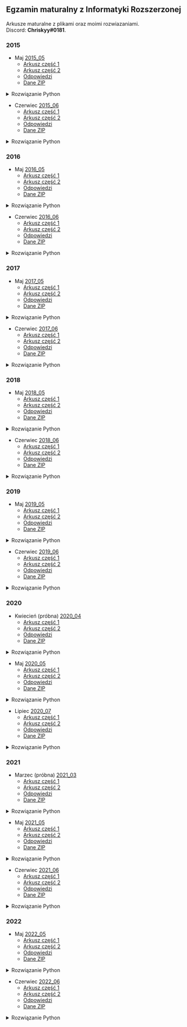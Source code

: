 ## Egzamin maturalny z Informatyki Rozszerzonej
Arkusze maturalne z plikami oraz moimi rozwiazaniami. \
Discord: **Chriskyy#0181**.
### 2015
- Maj [2015_05](2015_05)
	- [Arkusz część 1](2015_05/informatyka-2015-maj-matura-rozszerzona.pdf)
	- [Arkusz część 2](2015_05/informatyka-2015-maj-matura-rozszerzona-2.pdf)
	- [Odpowiedzi](2015_05/informatyka-2015-maj-matura-rozszerzona-odpowiedzi.pdf)
	- [Dane ZIP](2015_05/Dane_PR.zip)

<details>
<summary>Rozwiązanie Python</summary>

<details>
<summary>4.1</summary>

```python
plik = open('Dane_PR/liczby.txt').readlines()

ile_liczb = 0
for wiersz in plik:
    wiersz = wiersz.strip()
    ilosc_jedynek = 0
	ilosc_zer = 0
	for litera in wiersz:
        if litera == '0':
			ilosc_zer += 1
		if litera == '1':
			ilosc_jedynek += 1
	if ilosc_zer > ilosc_jedynek:
    	ile_liczb += 1

print('Zadanie 4.1')
print(ile_liczb)
```

</details>

<details>
<summary>4.2</summary>

```python
plik = open('Dane_PR/liczby.txt').readlines()

podzielne_8 = 0
podzielne_2 = 0
for wiersz in plik:
    wiersz = wiersz.strip()
    base_10 = int(wiersz, 2)
    if base_10 % 2 == 0:
        podzielne_2 += 1
  	if base_10 % 8 == 0:
        podzielne_8 += 1

print('Zadanie 4.2')
print('Podzielne przez 2:', podzielne_2)
print('Podzielne przez 8:', podzielne_8)
```

</details>

<details>
<summary>4.3</summary>

```python
plik = open('Dane_PR/liczby.txt').readlines()

base_10 = []
for wiersz in plik:
    wiersz = wiersz.strip()
    base_10.append(int(wiersz, 2))

najwieksza = max(base_10)
najmniejsza = min(base_10)
najwieksza_pozycja = base_10.index(najwieksza) + 1
najmniejsza_pozycja = base_10.index(najmniejsza) + 1
print('Zadanie 4.3')
print('Numer wiersza najmniejszej liczby:', najmniejsza_pozycja)
print('Numer wiersza największej liczby:', najwieksza_pozycja)
```

</details>

</details>

- Czerwiec [2015_06](2015_06)
	- [Arkusz część 1](2015_06/informatyka-2015-czerwiec-matura-rozszerzona.pdf)
	- [Arkusz część 2](2015_06/informatyka-2015-czerwiec-matura-rozszerzona-2.pdf)
	- [Odpowiedzi](2015_06/informatyka-2015-czerwiec-matura-rozszerzona-odpowiedzi.pdf)
	- [Dane ZIP](2015_06/MIN-R2A1P-153_dane.zip)


<details>
<summary>Rozwiązanie Python</summary>

<details>
<summary>6.1</summary>

```python
plik = open('MIN-R2A1P-153_dane/kody.txt').readlines()

for wiersz in plik:
    wiersz = wiersz.strip()
    suma_parzyste = 0
    suma_nieparzyste = 0
    for cyfra in range(0, len(wiersz), 2):
        suma_nieparzyste += int(wiersz[cyfra])
    for cyfra in range(1, len(wiersz), 2):
        suma_parzyste += int(wiersz[cyfra])
    print(suma_parzyste, suma_nieparzyste)
```

</details>

<details>
<summary>6.2</summary>

```python
plik = open('MIN-R2A1P-153_dane/kody.txt').readlines()

for wiersz in plik:
    wiersz = wiersz.strip()
    suma_parzyste = 0
    suma_nieparzyste = 0
    for cyfra in range(0, len(wiersz), 2):
        suma_nieparzyste += int(wiersz[cyfra])
    for cyfra in range(1, len(wiersz), 2):
        suma_parzyste += int(wiersz[cyfra])
    cyfra_kontrolna = (suma_parzyste + suma_nieparzyste) % 10
    cyfra_kontrolna = 10 - cyfra_kontrolna
    cyfra_kontrolna = cyfra_kontrolna % 10
    print(cyfra_kontrolna, wiersz)
```

</details>

<details>
<summary>6.3</summary>

```python
plik = open('MIN-R2A1P-153_dane/kody.txt').readlines()

for wiersz in plik:
    wiersz = wiersz.strip()
    suma_parzyste = 0
    suma_nieparzyste = 0
    kod = ''
    start = '11011010'
    stop = '11010110'
    x = '11101110101010'
    for cyfra in range(0, len(wiersz), 2):
        suma_nieparzyste += int(wiersz[cyfra])
    for cyfra in range(1, len(wiersz), 2):
        suma_parzyste += int(wiersz[cyfra])
    cyfra_kontrolna = (suma_parzyste + suma_nieparzyste) % 10
    cyfra_kontrolna = 10 - cyfra_kontrolna
    cyfra_kontrolna = cyfra_kontrolna % 10
    kod += start

    for cyfra in wiersz:
        match cyfra:
            case '0':
                kod += '10101110111010'
            case '1':
                kod += '11101010101110'
            case '2':
                kod += '10111010101110'
            case '3':
                kod += '11101110101010'
            case '4':
                kod += '10101110101110'
            case '5':
                kod += '11101011101010'
            case '6':
                kod += '10111011101010'
            case '7':
                kod += '10101011101110'
            case '8':
                kod += '11101010111010'
            case '9':
                kod += '10111010111010'

    match str(cyfra_kontrolna):
        case '0':
            kod += '10101110111010'
        case '1':
            kod += '11101010101110'
        case '2':
            kod += '10111010101110'
        case '3':
            kod += '11101110101010'
        case '4':
            kod += '10101110101110'
        case '5':
            kod += '11101011101010'
        case '6':
            kod += '10111011101010'
        case '7':
            kod += '10101011101110'
        case '8':
            kod += '11101010111010'
        case '9':
            kod += '10111010111010'
    kod += stop
    print(kod)
```

</details>

</details>

### 2016
- Maj [2016_05](2016_05)
	- [Arkusz część 1](2016_05/informatyka-2016-maj-matura-rozszerzona.pdf)
	- [Arkusz część 2](2016_05/informatyka-2016-maj-matura-rozszerzona-2.pdf)
	- [Odpowiedzi](2016_05/informatyka-2016-maj-matura-rozszerzona-odpowiedzi.pdf)
	- [Dane ZIP](2016_05/Dane_NOWA.zip)

<details>
<summary>Rozwiązanie Python</summary>

<details>
<summary>6.1</summary>

```python
plik = open('Dane_NOWA/dane_6_1.txt').readlines()


def szyfruj(slowo, klucz):
    klucz = klucz % 26
    zaszyfrowane = ''
    for litera in slowo:
        if ord(litera) + klucz > 90:
            x = abs(90 - ord(litera) - klucz)
            zaszyfrowane += chr(64 + x)
        else:
            zaszyfrowane += chr(ord(litera) + klucz)
    return zaszyfrowane


for wiersz in plik:
    wiersz = wiersz.strip()
    print(szyfruj(wiersz, 107))
```

</details>

<details>
<summary>6.2</summary>

```python
plik = open('Dane_NOWA/dane_6_2.txt').readlines()


def odszyfruj(slowo, klucz):
    klucz = klucz % 26
    odszyfrowane = ''
    for litera in slowo:
        if ord(litera) - klucz < 65:
            x = ord(litera) - 65
            odszyfrowane += chr(91 + x - klucz)
        else:
            odszyfrowane += chr(ord(litera) - klucz)
    return odszyfrowane


for wiersz in plik:
    wiersz = wiersz.strip().split()
    slowo = wiersz[0]
    klucz = int(wiersz[1])
    print(odszyfruj(slowo, klucz))
```

</details>

<details>
<summary>6.3</summary>

```python
plik = open('Dane_NOWA/dane_6_3.txt').readlines()


def odszyfruj(slowo, klucz):
    klucz = klucz % 26
    odszyfrowane = ''
    for litera in slowo:
        if ord(litera) - klucz < 65:
            x = ord(litera) - 65
            odszyfrowane += chr(91 + x - klucz)
        else:
            odszyfrowane += chr(ord(litera) - klucz)
    return odszyfrowane


for wiersz in plik:
    wiersz = wiersz.strip().split()
    klucz = 0
    x = wiersz[0][0]
    for i in range(26):
        if x == wiersz[1][0]:
            klucz = i
            break
        else:
            x = chr(ord(x)+1)
        if ord(x) > 90:
            x = chr(65)
    if odszyfruj(wiersz[1], i) != wiersz[0]:
        print(wiersz[0])
```

</details>

</details>

- Czerwiec [2016_06](2016_06)
	- [Arkusz część 1](2016_06/informatyka-2016-czerwiec-matura-rozszerzona.pdf)
	- [Arkusz część 2](2016_06/informatyka-2016-czerwiec-matura-rozszerzona-2.pdf)
	- [Odpowiedzi](2016_06/informatyka-2016-czerwiec-matura-rozszerzona-odpowiedzi.pdf)
	- [Dane ZIP](2016_06/MIN-R2A1P-163_dane.zip)

<details>
<summary>Rozwiązanie Python</summary>

<details>
<summary>6.1</summary>

```python
plik = open('MIN-R2A1P-163_dane/liczby.txt').readlines()

ile = 0
for wiersz in plik:
    wiersz = wiersz.strip()
    if wiersz[-1] == '8':
        ile += 1

print('Zadanie 6.1')
print(ile)
```

</details>

<details>
<summary>6.2</summary>

```python
plik = open('MIN-R2A1P-163_dane/liczby.txt').readlines()

ile = 0
for wiersz in plik:
    wiersz = wiersz.strip()
    if wiersz[-1] == '4':
        if '0' not in wiersz:
            ile += 1

print('Zadanie 6.2')
print(ile)
```

</details>

<details>
<summary>6.3</summary>

```python
plik = open('MIN-R2A1P-163_dane/liczby.txt').readlines()

ile = 0
for wiersz in plik:
    wiersz = wiersz.strip()
    if wiersz[-1] == '2':
        wiersz = wiersz[:-1]
        if int(wiersz, 2) % 2 == 0:
            ile += 1

print('Zadanie 6.3')
print(ile)
```

</details>

<details>
<summary>6.4</summary>

```python
plik = open('MIN-R2A1P-163_dane/liczby.txt').readlines()

suma = 0
for wiersz in plik:
    wiersz = wiersz.strip()
    if wiersz[-1] == '8':
        wiersz = wiersz[:-1]
        suma += int(wiersz, 8)

print('Zadanie 6.4')
print(suma)
```

</details>

<details>
<summary>6.5</summary>

```python
plik = open('MIN-R2A1P-163_dane/liczby.txt').readlines()

max_liczba = 0
max_liczba_kod = 0
min_liczba = 999
min_liczba_kod = 0
for wiersz in plik:
    wiersz = wiersz.strip()
    system = int(wiersz[-1])
    match system:
        case 2:
            liczba = int(wiersz[:-1], 2)
            if liczba > max_liczba:
                max_liczba = liczba
                max_liczba_kod = wiersz
            if liczba < min_liczba:
                min_liczba = liczba
                min_liczba_kod = wiersz
        case 3:
            liczba = int(wiersz[:-1], 3)
            if liczba > max_liczba:
                max_liczba = liczba
                max_liczba_kod = wiersz
            if liczba < min_liczba:
                min_liczba = liczba
                min_liczba_kod = wiersz
        case 4:
            liczba = int(wiersz[:-1], 4)
            if liczba > max_liczba:
                max_liczba = liczba
                max_liczba_kod = wiersz
            if liczba < min_liczba:
                min_liczba = liczba
                min_liczba_kod = wiersz
        case 5:
            liczba = int(wiersz[:-1], 5)
            if liczba > max_liczba:
                max_liczba = liczba
                max_liczba_kod = wiersz
            if liczba < min_liczba:
                min_liczba = liczba
                min_liczba_kod = wiersz
        case 6:
            liczba = int(wiersz[:-1], 6)
            if liczba > max_liczba:
                max_liczba = liczba
                max_liczba_kod = wiersz
            if liczba < min_liczba:
                min_liczba = liczba
                min_liczba_kod = wiersz
        case 7:
            liczba = int(wiersz[:-1], 7)
            if liczba > max_liczba:
                max_liczba = liczba
                max_liczba_kod = wiersz
            if liczba < min_liczba:
                min_liczba = liczba
                min_liczba_kod = wiersz
        case 8:
            liczba = int(wiersz[:-1], 8)
            if liczba > max_liczba:
                max_liczba = liczba
                max_liczba_kod = wiersz
            if liczba < min_liczba:
                min_liczba = liczba
                min_liczba_kod = wiersz
        case 9:
            liczba = int(wiersz[:-1], 9)
            if liczba > max_liczba:
                max_liczba = liczba
                max_liczba_kod = wiersz
            if liczba < min_liczba:
                min_liczba = liczba
                min_liczba_kod = wiersz

print('Zadanie 6.5')
print('Największa kod:', max_liczba_kod)
print('Wartość:', max_liczba)
print('Najmniejsza:', min_liczba_kod)
print('Wartość:', min_liczba)
```

</details>

</details>

### 2017
- Maj [2017_05](2017_05)
	- [Arkusz część 1](2017_05/informatyka-2017-maj-matura-rozszerzona.pdf)
	- [Arkusz część 2](2017_05/informatyka-2017-maj-matura-rozszerzona-2.pdf)
	- [Odpowiedzi](2017_05/informatyka-2017-maj-matura-rozszerzona-odpowiedzi.pdf)
	- [Dane ZIP](2017_05/Dane_PR.zip)

<details>
<summary>Rozwiązanie Python</summary>

<details>
<summary>6.1</summary>

```python
plik = open('Dane_PR/dane.txt').readlines()

ciemny = 255
jasny = 0
for wiersz in plik:
    wiersz = wiersz.strip().split()
    for i in wiersz:
        if int(i) > jasny:
            jasny = int(i)
        if int(i) < ciemny:
            ciemny = int(i)

print('Zadanie 6.1')
print('Najjaśniejszy:', jasny)
print('Najciemniejszy:', ciemny)
```

</details>

<details>
<summary>6.2</summary>

```python
plik = open('Dane_PR/dane.txt').readlines()

ile = 0
for wiersz in plik:
    wiersz = wiersz.strip().split()
    for x in range(len(wiersz)):
        if wiersz[x] != wiersz[319-x]:
            ile += 1
            break

print('Zadanie 6.2')
print(ile)
```

</details>

<details>
<summary>6.3</summary>

```python
plik = open('Dane_PR/dane.txt').readlines()

mapa = []
for wiersz in plik:
    wiersz = wiersz.strip().split()
    mapa.append([int(x) for x in wiersz])

sasiedzi = ((0, 1), (0, -1), (1, 0), (-1, 0))
kontrastujace = 0
for x in range(320):
    for y in range(200):
        ile = 0
        for s in sasiedzi:
            if x + s[0] > 319 or x + s[0] < 0 or y + s[1] > 199 or y + s[1] < 0:
                continue
            if abs(mapa[y][x] - mapa[y + s[1]][x + s[0]]) > 128:
                ile += 1
        if ile != 0:
            kontrastujace += 1

print('Zadanie 6.3')
print(kontrastujace)
```

</details>

<details>
<summary>6.4</summary>

```python
plik = open('Dane_PR/dane.txt').readlines()

mapa = []
for wiersz in plik:
    wiersz = wiersz.strip().split()
    mapa.append([int(x) for x in wiersz])

maks_dlugosc = 0
for y in range(320):
    dlugosc = 1
    for x in range(199):
        if mapa[x][y] == mapa[x + 1][y]:
            dlugosc += 1
        else:
            if dlugosc > maks_dlugosc:
                maks_dlugosc = dlugosc
            dlugosc = 1

print('Zadanie 6.4')
print(maks_dlugosc)
```

</details>

</details>

- Czerwiec [2017_06](2017_06)
	- [Arkusz część 1](2017_06/informatyka-2017-czerwiec-matura-rozszerzona.pdf)
	- [Arkusz część 2](2017_06/informatyka-2017-czerwiec-matura-rozszerzona-2.pdf)
	- [Odpowiedzi](2017_06/informatyka-2017-czerwiec-matura-rozszerzona-odpowiedzi.pdf)
	- [Dane ZIP](2017_06/MIN-DANE-2017.zip)

<details>
<summary>Rozwiązanie Python</summary>

<details>
<summary>4.1</summary>

```python
plik = open('MIN-DANE-2017/punkty.txt').readlines()


def isPrime(num):
    if num <= 1:
        return False
    for i in range(2, num):
        if num % i == 0:
            return False
    return True


ile = 0
for wiersz in plik:
    wiersz = wiersz.strip().split()
    x = int(wiersz[0])
    y = int(wiersz[1])
    if isPrime(x) and isPrime(y):
        ile += 1

print('Zadanie 4.1')
print(ile)
```

</details>

<details>
<summary>4.2</summary>

```python
plik = open('MIN-DANE-2017/punkty.txt').readlines()

ile = 0
for wiersz in plik:
    wiersz = wiersz.strip().split()
    x = wiersz[0]
    y = wiersz[1]
    set_x = set()
    set_y = set()
    for cyfra in x:
        set_x.add(cyfra)
    for cyfra in y:
        set_y.add(cyfra)
    if set_x == set_y:
        ile += 1

print('Zadanie 4.2')
print(ile)
```

</details>

<details>
<summary>4.3</summary>

```python
import math
plik = open('MIN-DANE-2017/punkty.txt').readlines()


def odleglosc(x1, x2, y1, y2):
    return round(math.sqrt((x1-x2)**2 + (y1-y2)**2))


punkty = []
for wiersz in plik:
    wiersz = wiersz.strip().split()
    x = int(wiersz[0])
    y = int(wiersz[1])
    punkty.append((x, y))

punkt1 = None
punkt2 = None
najdalej = 0

for x1, y1 in punkty:
    for x2, y2 in punkty:
        odleg = odleglosc(x1, x2, y1, y2)
        if odleg > najdalej:
            najdalej = odleg
            punkt1 = (x1, y1)
            punkt2 = (x2, y2)
print('Zadanie 4.3')
print(punkt1)
print(punkt2)
print(najdalej)
```

</details>

<details>
<summary>4.4</summary>

```python
plik = open('MIN-DANE-2017/punkty.txt').readlines()

punkty = []
for wiersz in plik:
    wiersz = wiersz.strip().split()
    x = int(wiersz[0])
    y = int(wiersz[1])
    punkty.append((x, y))

wewnatrz = 0
bok = 0
zewnatrz = 0

for x, y in punkty:
    if x < 5000 and y < 5000:
        wewnatrz += 1
    elif x == 5000 and y <= 5000 or x <= 5000 and y == 5000:
        bok += 1
    elif x > 5000 or y > 5000:
        zewnatrz += 1

print('Zadanie 4.4')
print(wewnatrz, bok, zewnatrz)
```

</details>

</details>

### 2018
- Maj [2018_05](2018_05)
	- [Arkusz część 1](2018_05/informatyka-2018-maj-matura-rozszerzona.pdf)
	- [Arkusz część 2](2018_05/informatyka-2018-maj-matura-rozszerzona-2.pdf)
	- [Odpowiedzi](2018_05/informatyka-2018-maj-matura-rozszerzona-odpowiedzi.pdf)
	- [Dane ZIP](2018_05/Dane_PR.zip)

<details>
<summary>Rozwiązanie Python</summary>

<details>
<summary>4.1</summary>

```python
plik = open('Dane_PR/sygnaly.txt').readlines()

haslo = ''
for i in range(39, len(plik), 40):
    haslo += plik[i][9]

print('Zadanie 4.1')
print(haslo)
```

</details>

<details>
<summary>4.2</summary>

```python
plik = open('Dane_PR/przyklad.txt').readlines()

max_roznych_liter = -1
max_slowo = ''
for wiersz in plik:
    wiersz = wiersz.strip()
    rozne_litery = set()
    for litera in wiersz:
        rozne_litery.add(litera)
    if len(rozne_litery) > max_roznych_liter:
        max_roznych_liter = len(rozne_litery)
        max_slowo = wiersz

print('Zadanie 4.2')
print(max_slowo, max_roznych_liter)
```

</details>

<details>
<summary>4.3</summary>

```python
plik = open('Dane_PR/sygnaly.txt').readlines()

dobre = []
for wiersz in plik:
    wiersz = wiersz.strip()
    maksimum = 0
    minimum = ord(wiersz[0])
    for i in wiersz:
        if ord(i) > maksimum:
            maksimum = ord(i)
        if ord(i) < minimum:
            minimum = ord(i)
    if maksimum - minimum <= 10:
        dobre.append(wiersz)

print('Zadanie 4.3')
for i in dobre:
    print(i)
```

</details>

</details>

- Czerwiec [2018_06](2018_06)
	- [Arkusz część 1](2018_06/informatyka-2018-czerwiec-matura-rozszerzona.pdf)
	- [Arkusz część 2](2018_06/informatyka-2018-czerwiec-matura-rozszerzona-2.pdf)
	- [Odpowiedzi](2018_06/informatyka-2018-czerwiec-matura-rozszerzona-odpowiedzi.pdf)
	- [Dane ZIP](2018_06/NM_DANE_PR.zip)

<details>
<summary>Rozwiązanie Python</summary>

<details>
<summary>4.1</summary>

```python
file1 = open('NM_DANE_PR/dane1.txt').readlines()
file2 = open('NM_DANE_PR/dane2.txt').readlines()

ilosc = 0
ostanie_1 = []
ostanie_2 = []
for wiersz in file1:
    wiersz = wiersz.strip().split()
    ostanie_1.append(wiersz[-1])

for wiersz in file2:
    wiersz = wiersz.strip().split()
    ostanie_2.append(wiersz[-1])

for i in range(len(ostanie_1)):
    if ostanie_1[i] == ostanie_2[i]:
        ilosc += 1

print('Zadanie 4.1')
print(ilosc)
```

</details>

<details>
<summary>4.2</summary>

```python
file1 = open('NM_DANE_PR/dane1.txt').readlines()
file2 = open('NM_DANE_PR/dane2.txt').readlines()

parzyste_1 = []
parzyste_2 = []
nieparzyste_1 = []
nieparzyste_2 = []
for wiersz in file1:
    wiersz = wiersz.strip().split()
    ilosc_parzyste = 0
    ilosc_nieparzyste = 0
    for i in wiersz:
        i = int(i)
        if i % 2 == 0:
            ilosc_parzyste += 1
        if i % 2 == 1:
            ilosc_nieparzyste += 1
    parzyste_1.append(ilosc_parzyste)
    nieparzyste_1.append(ilosc_nieparzyste)

for wiersz in file2:
    wiersz = wiersz.strip().split()
    ilosc_parzyste = 0
    ilosc_nieparzyste = 0
    for i in wiersz:
        i = int(i)
        if i % 2 == 0:
            ilosc_parzyste += 1
        if i % 2 == 1:
            ilosc_nieparzyste += 1
    parzyste_2.append(ilosc_parzyste)
    nieparzyste_2.append(ilosc_nieparzyste)

ilosc = 0
for i in range(len(parzyste_1)):
    if parzyste_1[i] == 5 and parzyste_2[i] == 5 and nieparzyste_1[i] == 5 and nieparzyste_2[i] == 5:
        ilosc += 1

print('Zadanie 4.2')
print(ilosc)
```

</details>

<details>
<summary>4.3</summary>

```python
file1 = open('NM_DANE_PR/dane1.txt').readlines()
file2 = open('NM_DANE_PR/dane2.txt').readlines()

ciag_1 = []
ciag_2 = []
for wiersz in file1:
    wiersz = wiersz.strip().split()
    ciag_1.append(wiersz)


for wiersz in file2:
    wiersz = wiersz.strip().split()
    ciag_2.append(wiersz)

ilosc = 0
numer_wiersza = []
for i in range(len(ciag_1)):
    if set(ciag_1[i]) == set(ciag_2[i]):
        ilosc += 1
        numer_wiersza.append(i+1)

print('Zadanie 4.3')
print('Ilość:', ilosc)
print('Wiersze:', numer_wiersza)
```

</details>

<details>
<summary>4.4</summary>

```python
file1 = open('NM_DANE_PR/dane1.txt').readlines()
file2 = open('NM_DANE_PR/dane2.txt').readlines()

ciagi_1 = []
for wiersz in file1:
    wiersz = wiersz.strip().split()
    ciagi_1.append(wiersz)

ciagi_2 = []
for wiersz in file2:
    wiersz = wiersz.strip().split()
    ciagi_2.append(wiersz)

print('Zadanie 4.4')
for i in range(len(ciagi_1)):
    ciag = ciagi_1[i] + ciagi_2[i]
    ciag.sort(key=lambda x: int(x))
    print(' '.join(ciag))
```

</details>

</details>

### 2019
- Maj [2019_05](2019_05)
	- [Arkusz część 1](2019_05/informatyka-2019-maj-matura-rozszerzona.pdf)
	- [Arkusz część 2](2019_05/informatyka-2019-maj-matura-rozszerzona-2.pdf)
	- [Odpowiedzi](2019_05/informatyka-2019-maj-matura-rozszerzona-odpowiedzi.pdf)
	- [Dane ZIP](2019_05/Dane_PR.zip)

<details>
<summary>Rozwiązanie Python</summary>

<details>
<summary>4.1</summary>

```python
file1 = open('NM_DANE_PR/dane1.txt').readlines()
file2 = open('NM_DANE_PR/dane2.txt').readlines()

ciagi_1 = []
for wiersz in file1:
    wiersz = wiersz.strip().split()
    ciagi_1.append(wiersz)

ciagi_2 = []
for wiersz in file2:
    wiersz = wiersz.strip().split()
    ciagi_2.append(wiersz)

print('Zadanie 4.4')
for i in range(len(ciagi_1)):
    ciag = ciagi_1[i] + ciagi_2[i]
    ciag.sort(key=lambda x: int(x))
    print(' '.join(ciag))
```

</details>

<details>
<summary>4.2</summary>

```python
plik = open('Dane_PR/liczby.txt').readlines()

wynik = []
for wiersz in plik:
    wiersz = wiersz.strip()
    liczba = int(wiersz)
    suma = 0
    for i in wiersz:
        cyfra = int(i)
        silnia = 1
        for j in range(1, cyfra+1):
            silnia *= j
        suma += silnia
    if suma == liczba:
        wynik.append(liczba)

print('Zadanie 4.2')
for i in wynik:
    print(i)
```

</details>

<details>
<summary>4.3</summary>

```python
plik = open('Dane_PR/liczby.txt').readlines()


def nwd(a, b):
    if b > 0:
        return nwd(b, a % b)
    return a


liczby = []
for wiersz in plik:
    wiersz = int(wiersz.strip())
    liczby.append(wiersz)

naj_dlugosc = -1
naj_nwd = -1
naj_poczatek = -1

for i in range(0, len(liczby) - 1):
    dlugosc = 1
    poczatek = 0
    j = i
    wyraz = liczby[j]
    while nwd(wyraz, liczby[j+1]) != 1:
        dlugosc += 1
        wyraz = nwd(wyraz, liczby[j+1])
        if poczatek == 0:
            poczatek = liczby[j]
        j += 1
    if dlugosc > naj_dlugosc:
        naj_dlugosc = dlugosc
        naj_poczatek = poczatek
        naj_nwd = wyraz

print('Zadnaie 4.3')
print('Pierwsza liczba ciągu:', naj_poczatek)
print('Długość:', naj_dlugosc)
print('Największy wspólny dzielnik:', naj_nwd)
```

</details>

</details>

- Czerwiec [2019_06](2019_06)
	- [Arkusz część 1](2019_06/informatyka-2019-czerwiec-matura-rozszerzona.pdf)
	- [Arkusz część 2](2019_06/informatyka-2019-czerwiec-matura-rozszerzona-2.pdf)
	- [Odpowiedzi](2019_06/informatyka-2019-czerwiec-matura-rozszerzona-odpowiedzi.pdf)
	- [Dane ZIP](2019_06/MIN-R2A1P-193_dane.zip)

<details>
<summary>Rozwiązanie Python</summary>

<details>
<summary>4.1</summary>

```python
plik = open('MIN-R2A1P-193_dane/liczby.txt').readlines()


def isPrime(x):
    if x <= 1:
        return False
    for i in range(2, x):
        if x % i == 0:
            return False
    return True


print('Zadanie 4.1')
for wiersz in plik:
    wiersz = wiersz.strip()
    odbicie = wiersz[::-1]
    if int(wiersz) >= 100 and int(wiersz) <= 5000:
        if isPrime(int(wiersz)):
            print(wiersz)
```

</details>

<details>
<summary>4.2</summary>

```python
plik = open('MIN-R2A1P-193_dane/pierwsze.txt').readlines()


def isPrime(num):
    for i in range(2, num):
        if num % i == 0:
            return False
    return True


print('Zadanie 4.2')
for wiersz in plik:
    wiersz = wiersz.strip()
    odbicie = wiersz[::-1]
    if isPrime(int(wiersz)) and isPrime(int(odbicie)):
        print(wiersz)
```

</details>

<details>
<summary>6.3</summary>

```python
plik = open('MIN-R2A1P-193_dane/pierwsze.txt').readlines()


def waga(x):
    suma = 0
    for i in str(x):
        suma += int(i)
    while suma >= 10:
        suma_temp = suma
        suma = 0
        for i in str(suma_temp):
            suma += int(i)
    return suma


ile = 0
pierwsze = []
for wiersz in plik:
    wiersz = wiersz.strip()
    if waga(wiersz) == 1:
        ile += 1
        pierwsze.append(wiersz)

print('Zadanie 4.3')
print(ile)
print("\nLiczby:")
for i in pierwsze:
    print(i)
```

</details>

</details>

### 2020
- Kwiecień (próbna) [2020_04](2020_04)
	- [Arkusz część 1](2020_04/informatyka-2020-kwiecien-probna-rozszerzona.pdf)
	- [Arkusz część 2](2020_04/informatyka-2020-kwiecien-probna-rozszerzona-2.pdf)
	- [Odpowiedzi](2020_04/informatyka-2020-kwiecien-probna-rozszerzona-odpowiedzi.pdf)
	- [Dane ZIP](2020_04/DANE_PR.zip)

<details>
<summary>Rozwiązanie Python</summary>

<details>
<summary>4.1</summary>

```python
plik = open('DANE_PR/dane4.txt').readlines()

liczby = []
luki = []
for wiersz in plik:
    wiersz = wiersz.strip()
    liczby.append(int(wiersz))

for i in range(len(liczby)-1):
    luka = abs(liczby[i]-liczby[i+1])
    luki.append(luka)

print('Zadanie 4.1')
print('Maksymalna luka:', max(luki))
print('Minimalna luka:', min(luki))
```

</details>

<details>
<summary>4.2</summary>

```python
plik = open('DANE_PR/dane4.txt').readlines()

liczby = []
for wiersz in plik:
    wiersz = wiersz.strip()
    liczby.append(int(wiersz))

ciag = []
max_ciag = []
max_dlugosc = 0
dlugosc = 1
for i in range(len(liczby)-2):
    aktualna_luka = abs(liczby[i]-liczby[i+1])
    nastepna_luka = abs(liczby[i+1]-liczby[i+2])
    if aktualna_luka == nastepna_luka:
        ciag.append(liczby[i])
        dlugosc += 1
    else:
        ciag.append(liczby[i+1])
        if dlugosc > max_dlugosc:
            max_ciag = ciag
            max_dlugosc = dlugosc
        ciag = []
        dlugosc = 1

print('Zadanie 4.2')
print('Długość fragmentu:', max_dlugosc + 1)
print('Początek:', max_ciag[0])
print('Koniec', max_ciag[-1])
```

</details>

<details>
<summary>4.3</summary>

```python
from collections import Counter
plik = open('DANE_PR/dane4.txt').readlines()

liczby = []
luki = []
for wiersz in plik:
    wiersz = wiersz.strip()
    liczby.append(int(wiersz))

for i in range(len(liczby)-1):
    luka = abs(liczby[i]-liczby[i+1])
    luki.append(luka)

count = Counter(luki).most_common()
print('Zadanie 4.3')
print('Luka, krotność:')
for luka, krotnosc in count:
    print(luka, krotnosc)
```

</details>

</details>

- Maj [2020_05](2020_05)
	- [Arkusz część 1](2020_05/informatyka-2020-maj-matura-rozszerzona.pdf)
	- [Arkusz część 2](2020_05/informatyka-2020-maj-matura-rozszerzona-2.pdf)
	- [Odpowiedzi](2020_05/informatyka-2020-maj-matura-rozszerzona-odpowiedzi.pdf)
	- [Dane ZIP](2020_05/Dane_PR2.zip)

<details>
<summary>Rozwiązanie Python</summary>

<details>
<summary>4.1</summary>

```python
plik = open('Dane_PR2/pary.txt').readlines()


def isPrime(num):
    if num <= 1:
        return False
    for i in range(2, num):
        if num % i == 0:
            return False
    return True


print('Zadanie 4.1')
for wiersz in plik:
    wiersz = wiersz.strip().split(' ')
    liczba = int(wiersz[0])
    for i in range(3, liczba):
        roznica = liczba - i
        if isPrime(i) and isPrime(roznica) and roznica != 2:
            if i < roznica:
                print(liczba, i, roznica)
            else:
                print(liczba, roznica, i)
            break
```

</details>

<details>
<summary>4.2</summary>

```python
plik = open('Dane_PR2/pary.txt').readlines()

print('Zadanie 4.2')
for wiersz in plik:
    wiersz = wiersz.strip().split()
    slowo = wiersz[1]
    fragment = slowo[0]
    najdluzszy_fragment = slowo[0]
    for i in range(1, len(slowo)):
        if slowo[i] == slowo[i-1]:
            fragment += slowo[i - 1]
        else:
            fragment = slowo[i]
        if len(fragment) > len(najdluzszy_fragment):
            najdluzszy_fragment = fragment
    print(najdluzszy_fragment, len(najdluzszy_fragment))
```

</details>

<details>
<summary>4.3</summary>

```python
plik = open('Dane_PR2/pary.txt').readlines()

lista = []
for wiersz in plik:
    wiersz = wiersz.strip().split()
    liczba = int(wiersz[0])
    slowo = wiersz[1]
    if liczba == len(slowo):
        lista.append((liczba, slowo))

lista = sorted(lista)

print('Zadanie 4.3')
for liczba, slowo in lista:
    print(liczba, slowo)
    break
```

</details>

</details>

- Lipiec [2020_07](2020_07)
	- [Arkusz część 1](2020_07/informatyka-2020-lipiec-matura-rozszerzona.pdf)
	- [Arkusz część 2](2020_07/informatyka-2020-lipiec-matura-rozszerzona-2.pdf)
	- [Odpowiedzi](2020_07/informatyka-2020-lipiec-matura-rozszerzona-odpowiedzi.pdf)
	- [Dane ZIP](2020_07/DANE.zip)

<details>
<summary>Rozwiązanie Python</summary>

<details>
<summary>4.1</summary>

```python
plik = open('DANE/identyfikator.txt').readlines()

sumy = []
for wiersz in plik:
    wiersz = wiersz.strip()
    numer = wiersz[3:9]
    suma = 0
    for cyfra in numer:
        suma += int(cyfra)
    sumy.append(suma)

najwyzsze_sumy = []
for wiersz in plik:
    wiersz = wiersz.strip()
    numer = wiersz[3:9]
    suma = 0
    for cyfra in numer:
        suma += int(cyfra)
    if suma == max(sumy):
        najwyzsze_sumy.append(wiersz)

print('Zadanie 4.1')
for i in najwyzsze_sumy:
     print(i)
```

</details>

<details>
<summary>4.2</summary>

```python
plik = open('DANE/identyfikator.txt').readlines()

palindromy = []
for wiersz in plik:
    wiersz = wiersz.strip()
    seria = wiersz[:3]
    numer = wiersz[3:9]
    if seria == seria[::-1] or numer == numer[::-1]:
        palindromy.append(wiersz)

print('Zadanie 4.2')
for i in palindromy:
    print(i)
```

</details>

<details>
<summary>4.3</summary>

```python
plik = open('DANE/identyfikator.txt').readlines()

niepoprawne = []
for wiersz in plik:
    wiersz = wiersz.strip()
    cyfra_kontrolna = int(wiersz[3:4])
    num_1 = (ord(wiersz[0]) - 55) * 7
    num_2 = (ord(wiersz[1]) - 55) * 3
    num_3 = (ord(wiersz[2]) - 55) * 1
    num_5 = int(wiersz[4]) * 7
    num_6 = int(wiersz[5]) * 3
    num_7 = int(wiersz[6]) * 1
    num_8 = int(wiersz[7]) * 7
    num_9 = int(wiersz[8]) * 3
    waga = num_1 + num_2 + num_3 + num_5 + num_6 + num_7 + num_8 + num_9
    cyfra_kontrolna_check = waga % 10
    if cyfra_kontrolna != cyfra_kontrolna_check:
        niepoprawne.append(wiersz)

print('Zadanie 4.3')
for i in niepoprawne:
    print(i)
```

</details>

</details>

### 2021
- Marzec (próbna) [2021_03](2021_03)
	- [Arkusz część 1](2021_03/informatyka-2021-marzec-probna-rozszerzona.pdf)
	- [Arkusz część 2](2021_03/informatyka-2021-marzec-probna-rozszerzona-2.pdf)
	- [Odpowiedzi](2021_03/informatyka-2021-marzec-probna-rozszerzona-odpowiedzi.pdf)
	- [Dane ZIP](2021_03/Dane_2103.zip)

<details>
<summary>Rozwiązanie Python</summary>

<details>
<summary>4.1</summary>

```python
plik = open('Dane_2103/galerie.txt').readlines()

galerie = dict()
for wiersz in plik:
    wiersz = wiersz.strip().split(' ')
    kraj = wiersz[0]
    galerie[kraj] = 0

for wiersz in plik:
    wiersz = wiersz.strip().split(' ')
    kraj = wiersz[0]
    galerie[kraj] = galerie[kraj] + 1

print('Zadanie 4.1')
for x in galerie.keys():
    print(x, galerie[x])
```

</details>

<details>
<summary>4.2</summary>

```python
plik = open('Dane_2103/galerie.txt').readlines()

max_pow = 0
max_pow_miasto = ''
min_pow = 9999
min_pow_miasto = ''

print('Zadanie 4.2')
for wiersz in plik:
    wiersz = wiersz.strip().split(' ')
    miasto = wiersz[1]
    ilosc_lokali = 0
    powierzchnia = 0
    for lokal in range(2, len(wiersz), 2):
        if int(wiersz[lokal]) > 0:
            ilosc_lokali += 1
            powierzchnia = powierzchnia + int(wiersz[lokal]) * int(wiersz[lokal+1])
    if powierzchnia > max_pow:
        max_pow = powierzchnia
        max_pow_miasto = miasto
    if powierzchnia < min_pow:
        min_pow = powierzchnia
        min_pow_miasto = miasto
    print(miasto, powierzchnia, ilosc_lokali)
print('')
print(max_pow_miasto, max_pow)
print(min_pow_miasto, min_pow)
```

</details>

<details>
<summary>4.3</summary>

```python
plik = open('Dane_2103/galerie.txt').readlines()

max_roznych = 0
max_roznych_miasto = ''
min_roznych = 999
min_roznych_miasto = ''

for wiersz in plik:
    wiersz = wiersz.strip().split(' ')
    miasto = wiersz[1]
    rozne = set()
    for i in range(2, len(wiersz), 2):
        if int(wiersz[i]) > 0:
            powierzchnia = int(wiersz[i]) * int(wiersz[i+1])
            rozne.add(powierzchnia)
    if len(rozne) > max_roznych:
        max_roznych = len(rozne)
        max_roznych_miasto = miasto
    if len(rozne) < min_roznych:
        min_roznych = len(rozne)
        min_roznych_miasto = miasto

print('Zadanie 4.3')
print(max_roznych_miasto, max_roznych)
print(min_roznych_miasto, min_roznych)
```

</details>

</details>

- Maj [2021_05](2021_05)
	- [Arkusz część 1](2021_05/informatyka-2021-maj-matura-rozszerzona.pdf)
	- [Arkusz część 2](2021_05/informatyka-2021-maj-matura-rozszerzona-2.pdf)
	- [Odpowiedzi](2021_05/informatyka-2021-maj-matura-rozszerzona-odpowiedzi.pdf)
	- [Dane ZIP](2021_05/DANE_2105.zip)

<details>
<summary>Rozwiązanie Python</summary>

<details>
<summary>4.1</summary>

```python
plik = open('DANE_2105/instrukcje.txt').readlines()


def dopisz(x):
    haslo.append(x)


def zmien(x):
    haslo.pop()
    haslo.append(x)


def usun():
    haslo.pop()


def przesun(x):
    pos = haslo.index(x)
    liczba = ord(x)
    ascii = chr(liczba+1)
    haslo[pos] = ascii


haslo = []
for wiersz in plik:
    wiersz = wiersz.strip().split()
    instrukcja = wiersz[0]
    litera = wiersz[1]
    if instrukcja == 'DOPISZ':
        dopisz(litera)
    if instrukcja == 'ZMIEN':
        zmien(litera)
    if instrukcja == 'USUN':
        usun()
    if instrukcja == 'przesun':
        przesun(litera)

print('Zadanie 4.1')
print(len(haslo))
```

</details>

<details>
<summary>4.2</summary>

```python
plik = open('DANE_2105/instrukcje.txt').readlines()

instrukcje = []
for wiersz in plik:
    wiersz = wiersz.strip().split()
    instrukcje.append(wiersz[0])

biezaca_instrukcja = instrukcje[1]
biezacy_streak = 1
maks_streak = 0
streak_instrukcja = ''

for i in range(0, len(instrukcje) -1):
    if biezaca_instrukcja == instrukcje[i + 1]:
        biezaca_instrukcja = instrukcje[i + 1]
        biezacy_streak += 1
    else:
        biezaca_instrukcja = instrukcje[i + 1]
        biezacy_streak = 1
    if biezacy_streak > maks_streak:
        maks_streak = biezacy_streak
        streak_instrukcja = biezaca_instrukcja

print('Zadanie 4.2')
print(streak_instrukcja, maks_streak)
```

</details>

<details>
<summary>4.3</summary>

```python
plik = open('DANE_2105/instrukcje.txt').readlines()

litery = []
for wiersz in plik:
    wiersz = wiersz.strip().split()
    if wiersz[0] == 'DOPISZ':
        litery.append(wiersz[1])
litery.sort()

biezaca_litera = litery[0]
liczba_wystapien = 1
maks_liczba_wystapien = 0
maks_litera = ''
for i in range(0, len(litery) - 1):
    if biezaca_litera == litery[i + 1]:
        liczba_wystapien += 1
        biezaca_litera = litery[i + 1]
    else:
        biezaca_litera = litery[i + 1]
        liczba_wystapien = 1
    if liczba_wystapien > maks_liczba_wystapien:
        maks_liczba_wystapien = liczba_wystapien
        maks_litera = biezaca_litera

print('Zadanie 4.3')
print(maks_litera, maks_liczba_wystapien)
```

</details>

<details>
<summary>4.4</summary>

```python
plik = open('DANE_2105/instrukcje.txt').readlines()


def dopisz(x):
    haslo.append(x)


def zmien(x):
    haslo.pop()
    haslo.append(x)


def usun():
    haslo.pop()


def przesun(x):
    pos = haslo.index(x)
    liczba = ord(x)
    if liczba == 90:
        ascii = chr(65)
    else:
        ascii = chr(liczba+1)
    haslo[pos] = ascii


haslo = []
for wiersz in plik:
    wiersz = wiersz.strip().split()
    instrukcja = wiersz[0]
    litera = wiersz[1]
    if instrukcja == 'DOPISZ':
        dopisz(litera)
    if instrukcja == 'ZMIEN':
        zmien(litera)
    if instrukcja == 'USUN':
        usun()
    if instrukcja == 'PRZESUN':
        przesun(litera)

haslo_cale = ''
for i in haslo:
    haslo_cale = haslo_cale + i

print('Zadanie 4.4')
print(haslo_cale)
```

</details>

</details>

- Czerwiec [2021_06](2021_06)
	- [Arkusz część 1](2021_06/informatyka-2021-czerwiec-matura-rozszerzona.pdf)
	- [Arkusz część 2](2021_06/informatyka-2021-czerwiec-matura-rozszerzona-2.pdf)
	- [Odpowiedzi](2021_06/informatyka-2021-czerwiec-matura-rozszerzona-odpowiedzi.pdf)
	- [Dane ZIP](2021_06/DANE.zip)

<details>
<summary>Rozwiązanie Python</summary>

<details>
<summary>4.1</summary>

```python
plik = open('DANE/napisy.txt').readlines()

cyfra = 0
for wiersz in plik:
    wiersz = wiersz.strip()
    for znak in wiersz:
        if znak.isnumeric():
            cyfra = cyfra + 1

print('Zadanie 4.1')
print(cyfra)
```

</details>

<details>
<summary>4.2</summary>

```python
plik = open('DANE/napisy.txt').readlines()

haslo = ''
i = 0
for x in range(19, len(plik), 20):
    haslo = haslo + plik[x][i]
    i += 1

print('Zadanie 4.2')
print(haslo)
```

</details>

<details>
<summary>4.3</summary>

```python
plik = open('DANE/napisy.txt').readlines()

pozycja = -1
haslo = ''
for wiersz in plik:
    wiersz = wiersz.strip()
    op1 = wiersz + wiersz[0]
    op2 = wiersz[len(wiersz) - 1] + wiersz
    if op1 == op1[::-1]:
        haslo += op1[25]
    if op2 == op2[::-1]:
        haslo += op2[25]

print('Zadanie 4.3')
print(haslo)
```

</details>

<details>
<summary>4.4</summary>

```python
plik = open('DANE/napisy.txt').readlines()

haslo = ''
for wiersz in plik:
    wiersz = wiersz.strip()
    num1 = -1
    num2 = -1

    for znak in wiersz:
        if znak.isdigit() and num1 == -1:
            num1 = znak
        elif znak.isdigit():
            num2 = znak

            liczba = int(num1 + num2)

            if liczba >= 65 and liczba <= 90:
                haslo += chr(liczba)

            num1 = -1
            num2 = -1

    if haslo.endswith('XXX'):
        break

print('Zadanie 4.4')
print(haslo)
```

</details>

</details>

### 2022
- Maj [2022_05](2022_05)
	- [Arkusz część 1](2022_05/informatyka-2022-maj-matura-rozszerzona.pdf)
	- [Arkusz część 2](2022_05/informatyka-2022-maj-matura-rozszerzona-2.pdf)
	- [Odpowiedzi](2022_05/informatyka-2022-maj-matura-rozszerzona-odpowiedzi.pdf)
	- [Dane ZIP](2022_05/Dane_2205.zip)

<details>
<summary>Rozwiązanie Python</summary>

<details>
<summary>4.1</summary>

```python
plik = open('Dane_2205/liczby.txt').readlines()

ilosc = 0
pierwsza = -1
for wiersz in plik:
    wiersz = wiersz.strip()
    if wiersz[0] == wiersz[len(wiersz) -1]:
        if pierwsza == -1:
            pierwsza = wiersz
        ilosc += 1

print('Zadanie 4.1')
print(ilosc, pierwsza)
```

</details>

<details>
<summary>4.2</summary>

```python
plik = open('Dane_2205/liczby.txt').readlines()


def rozkladNaCzynniki(num):
    dzielniki = []
    i = 2
    while num != 1:
        while num % i == 0:
            num /= i
            dzielniki.append(i)
        i += 1
    return dzielniki


ilosc_dzielnikow = -1
maks_ilosc_dzielnikow = -1
maks_liczba = -1
ilosc_dzielnikow_rozne = -1
maks_ilosc_dzielnikow_rozne = -1
maks_liczba_rozne = -1

for wiersz in plik:
    wiersz = wiersz.strip()
    ilosc_dzielnikow = len(rozkladNaCzynniki(int(wiersz)))
    ilosc_dzielnikow_rozne = len(set(rozkladNaCzynniki(int(wiersz))))
    if ilosc_dzielnikow > maks_ilosc_dzielnikow:
        maks_ilosc_dzielnikow = ilosc_dzielnikow
        maks_liczba = wiersz
    if ilosc_dzielnikow_rozne > maks_ilosc_dzielnikow_rozne:
        maks_ilosc_dzielnikow_rozne = ilosc_dzielnikow_rozne
        maks_liczba_rozne = wiersz

print('Zadanie 4.2')
print('Najwięcej czynników pierwszych:', maks_ilosc_dzielnikow, maks_liczba)
print('Najwięcej różnych czynników pierwszych:', maks_ilosc_dzielnikow_rozne, maks_liczba_rozne)
```

</details>

<details>
<summary>4.3</summary>

```python
plik = open('Dane_2205/liczby.txt').readlines()

liczby = []
for wiersz in plik:
    wiersz = int(wiersz.strip())
    liczby.append(wiersz)

dobre_trojki = []
for i in range(0, len(liczby) - 1):
    x = liczby[i]
    for j in range(0, len(liczby) - 1):
        if j == i:
            continue
        y = liczby[j]
        if y % x == 0:
            for k in range(0, len(liczby) - 1):
                if k == j:
                    continue
                z = liczby[k]
                if y % x == 0 and z % y == 0:
                    dobre_trojki.append([x, y, z])


dobre_piatki = []
for i in range(0, len(liczby) - 1):
    n1 = liczby[i]
    for j in range(0, len(liczby) - 1):
        if j == i:
            continue
        n2 = liczby[j]
        if n2 % n1 == 0:
            for k in range(0, len(liczby) - 1):
                if k == j:
                    continue
                n3 = liczby[k]
                if n3 % n2 == 0:
                    for l in range(0, len(liczby) - 1):
                        if l == k:
                            continue
                        n4 = liczby[l]
                        if n4 % n3 == 0:
                            for m in range(0, len(liczby) - 1):
                                if m == l:
                                    continue
                                n5 = liczby[m]
                                if n5 % n4 == 0:
                                    dobre_piatki.append([n1, n2, n3, n4, n5])

print('Zadanie 4.3')
print('a) dobre trójki:', len(dobre_trojki))
for i in dobre_trojki:
    print(i[0], i[1], i[2])
print('\nb) dobre piątki:', len(dobre_piatki))
for i in dobre_piatki:
    print(i[0], i[1], i[2], i[3], i[4])
```

</details>

</details>

- Czerwiec [2022_06](2022_06)
	- [Arkusz część 1](2022_06/informatyka-2022-czerwiec-matura-rozszerzona.pdf)
	- [Arkusz część 2](2022_06/informatyka-2022-czerwiec-matura-rozszerzona-2.pdf)
	- [Odpowiedzi](2022_06/informatyka-2022-czerwiec-matura-rozszerzona-odpowiedzi.pdf)
	- [Dane ZIP](2022_06/DANE.zip)

<details>
<summary>Rozwiązanie Python</summary>

<details>
<summary>4.1</summary>

```python
plik = open('DANE/liczby.txt').readlines()

podzielne = []
for wiersz in plik:
    wiersz = wiersz.strip()
    odbicie = wiersz[::-1]
    if int(odbicie) % 17 == 0:
        podzielne.append(odbicie)

print('Zadanie 4.1')
for i in podzielne:
    print(i)
```

</details>

<details>
<summary>4.2</summary>

```python
plik = open('DANE/liczby.txt').readlines()

roznica = -1
liczba = -1
maks_roznica = -1
for wiersz in plik:
    wiersz = wiersz.strip()
    odbicie = wiersz[::-1]
    roznica = abs(int(wiersz) - int(odbicie))
    if roznica > maks_roznica:
        maks_roznica = roznica
        maks_liczba = wiersz

print('Zadanie 4.2')
print(maks_liczba, maks_roznica)
```

</details>

<details>
<summary>4.3</summary>

```python
plik = open('DANE/liczby.txt').readlines()


def isPrime(x):
    if x <= 1:
        return False
    for i in range(2, x):
        if x % i == 0:
            return False
    return True


pierwsze = []
for wiersz in plik:
    wiersz = wiersz.strip()
    odbicie = wiersz[::-1]
    wiersz = int(wiersz)
    odbicie = int(odbicie)
    if isPrime(wiersz) and isPrime(odbicie):
        pierwsze.append(wiersz)

print('Zadanie 4.3')
for i in pierwsze:
    print(i)
```

</details>

<details>
<summary>4.3</summary>

```python
plik = open('DANE/liczby.txt').readlines()

rozne = set()
wszystkie = []
for wiersz in plik:
    wiersz = wiersz.strip()
    rozne.add(wiersz)
    wszystkie.append(wiersz)

wszystkie = sorted(wszystkie)

podwojnie = 0
for i in range(0, len(wszystkie)-2):
    if wszystkie[i] == wszystkie[i+1]:
        podwojnie = podwojnie + 1
        if wszystkie[i] == wszystkie[i+2]:
            podwojnie = podwojnie - 1

potrojnie = 0
for i in range(0, len(wszystkie)-2):
    if wszystkie[i] == wszystkie[i+1] and wszystkie[i] == wszystkie[i+2]:
        potrojnie = potrojnie + 1
        i = i + 2

print('Zadanie 4.4')
print(len(rozne), podwojnie, potrojnie)
```

</details>

</details>
